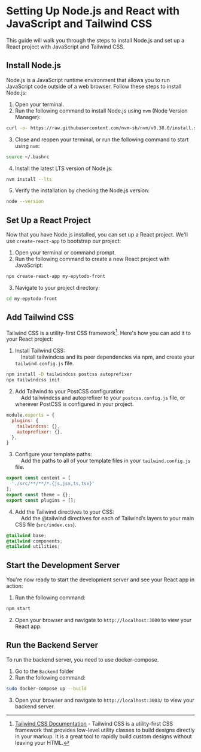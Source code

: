 # Setting Up Node.js and React with JavaScript and Tailwind CSS

This guide will walk you through the steps to install Node.js and set up a React project with JavaScript and Tailwind CSS.

## Install Node.js

Node.js is a JavaScript runtime environment that allows you to run JavaScript code outside of a web browser. Follow these steps to install Node.js:

1. Open your terminal.  
2. Run the following command to install Node.js using `nvm` (Node Version Manager):  
```bash
curl -o- https://raw.githubusercontent.com/nvm-sh/nvm/v0.38.0/install.sh | bash
```
3. Close and reopen your terminal, or run the following command to start using `nvm`:  
```bash
source ~/.bashrc
```
4. Install the latest LTS version of Node.js:  
```bash
nvm install --lts
```
5. Verify the installation by checking the Node.js version:  
```bash
node --version
```

## Set Up a React Project

Now that you have Node.js installed, you can set up a React project. We'll use `create-react-app` to bootstrap our project:

1. Open your terminal or command prompt.  
2. Run the following command to create a new React project with JavaScript:  
```bash
npx create-react-app my-epytodo-front
```
3. Navigate to your project directory:  
```bash
cd my-epytodo-front
```

## Add Tailwind CSS

Tailwind CSS is a utility-first CSS framework[^1]. Here's how you can add it to your React project:

1. Install Tailwind CSS:  
&nbsp;&nbsp;&nbsp;&nbsp;Install tailwindcss and its peer dependencies via npm, and create your ``tailwind.config.js`` file.  
```bash
npm install -D tailwindcss postcss autoprefixer
npx tailwindcss init
```
2. Add Tailwind to your PostCSS configuration:  
&nbsp;&nbsp;&nbsp;&nbsp;Add tailwindcss and autoprefixer to your ``postcss.config.js`` file, or wherever PostCSS is configured in your project.  
```js
module.exports = {
  plugins: {
    tailwindcss: {},
    autoprefixer: {},
  },
}
```
3. Configure your template paths:  
&nbsp;&nbsp;&nbsp;&nbsp;Add the paths to all of your template files in your ``tailwind.config.js`` file.  
```js
export const content = [
  './src/**/**/*.{js,jsx,ts,tsx}'
];
export const theme = {};
export const plugins = [];
```

4. Add the Tailwind directives to your CSS:  
&nbsp;&nbsp;&nbsp;&nbsp;Add the @tailwind directives for each of Tailwind’s layers to your main CSS file (``src/index.css``).  
```css
@tailwind base;
@tailwind components;
@tailwind utilities;
```

## Start the Development Server

You're now ready to start the development server and see your React app in action:

1. Run the following command:  
```bash
npm start
```
2. Open your browser and navigate to `http://localhost:3000` to view your React app.

## Run the Backend Server

To run the backend server, you need to use docker-compose.

1. Go to the `Backend` folder
2. Run the following command:  
```bash
sudo docker-compose up --build
```
3. Open your browser and navigate to `http://localhost:3003/` to view your backend server.


[^1]: [Tailwind CSS Documentation](https://tailwindcss.com/docs) - Tailwind CSS is a utility-first CSS framework that provides low-level utility classes to build designs directly in your markup. It is a great tool to rapidly build custom designs without leaving your HTML.